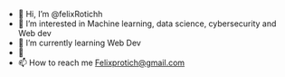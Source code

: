 - 👋 Hi, I’m @felixRotichh
- 👀 I’m interested in Machine learning, data science, cybersecurity and Web dev
- 🌱 I’m currently learning Web Dev
- 💞
- 📫 How to reach me Felixprotich@gmail.com

<!---
felixRotichh/felixRotichh is a ✨ special ✨ repository because its `README.md` (this file) appears on your GitHub profile.
You can click the Preview link to take a look at your changes.
--->
